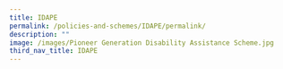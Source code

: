 ```yaml
---
title: IDAPE
permalink: /policies-and-schemes/IDAPE/permalink/
description: ""
image: /images/Pioneer Generation Disability Assistance Scheme.jpg
third_nav_title: IDAPE
---
```

